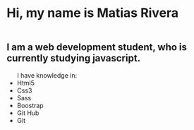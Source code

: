 <h1>Hi, my name is Matias Rivera</h1>

<img scr="dev.gif">

<h2>I am a web development student, who is currently studying javascript.</h2>

<ul>I have knowledge in:
<li>Html5</li>
<li>Css3</li>
<li>Sass</li>
<li>Boostrap</li>
<li>Git Hub</li>
<li>Git</li>
</ul>